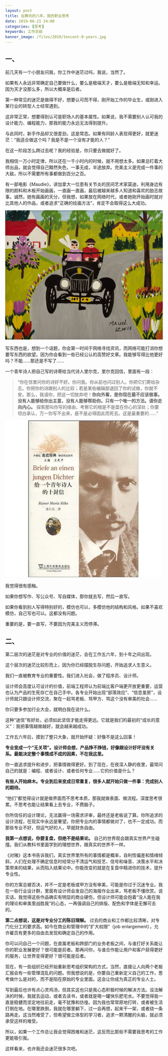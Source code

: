 ```yaml
---
layout: post
title: 在腾讯的八年，我的职业思考
date: 2019-06-21 24:00
categories: [思考]
keywords: 工作总结
banner_image: /files/2019/tencent-8-years.jpg
---
```



## 一、

前几天有一个小朋友问我，你工作中迷茫过吗，我说，当然了。

如果有人永远非常确定自己要做什么，要么是极端天才，要么是极端无知和幸运。因为天才没那么多，所以大概率是后者。

第一种常见的迷茫是做得不好，想要认可而不得，刚开始工作的毕业生，或刚进入某行业的转型人士经常遇到。

这非常正常，想要得到认可是职场人的基本属性。如果说，我不需要别人认可我的设计能力、编程能力，那我的能力永远无法得到提升。

与此同时，新手作品却又很差劲，这是常态。如果有同龄人表现得更好，就更迷茫：“我适合做这个吗？我是不是一个没有才能的人？”

在这一阶段怎么跨过去呢？我的经验是，你只要去做就好了。

我相信一万小时定律，所以还在一千小时内的时候，就不用想太多。如果总盯着大师出品，就会觉得自己黯然失色，一事无成，半途放弃。完美主义是完成一件事的大敌，所以不需要所有事都做到百分之百。

有一部电影《Maudie》，讲加拿大一位患有关节炎的民间艺术家莫迪，利用身边有限的颜料和木板开始画画，一直画一直画，最后被越来越多人知道和喜欢的励志故事。诚然，她有画画的天分，但我想，如果放在网络时代，或者她刚开始画时就对比其他人的作品，或者追求“正确的绘画方法”，肯定不会取得这么大成功。

![](/files/2019/06/lost-1.png)

写东西也是，想到一个话题，你会第一时间于网络寻找资讯，而网络可能打消你想要写东西的欲望。因为你会看到一些已经公认的高赞好文章。我能够写得比他更好吗？不能……那还是不写了……

一个青年诗人把自己写的诗寄给当代诗人里尔克，里尔克回信，里面有一段：

> “你在信里问你的诗好不好。你问我。你从前也问过别人。你把它们寄给杂志。你把你的诗跟别人的比较；若是某些编辑部退回了你的试做，你就不安。那么，我请你，把这一切放弃吧！**你向外看，是你现在最不应该做事。没有人能够给你出主意，没有人能够帮助你。只有一个唯一的方法。请你走向内心。** 探索那叫你写的缘由，考察它的根是不是盘在你心的深处；你要坦白承认，万一你写不出来，是不是必得因此而死去。这是最重要的……”

![](/files/2019/06/lost-2.png)

我觉得很有感触。

如果你想写作、写公众号、写自媒体，那你就去写，然后一直写。

如果你看到别人写得特别好的，模仿也可以，多模仿他的结构和风格。如果不喜欢模仿，自己写也可以。这都没有问题。

重要的是，要一直写，不要因为完美主义而停滞。

## 二、

第二层次的迷茫是对专业的价值的迷茫，会在工作五六年，到十年之间出现。

这个层次的迷茫比较形而上，因为你已经摆脱生存问题，开始追求人生意义。

我们一直被教育专业的重要性。我们进入社会，做了程序员、设计师。

设计师会高度认可设计的价值，前端工程师认为前端比客户端更开放更重要，运营也认为产品的生死存亡在自己手中。各专业开始出现“部落效应”、“信息茧房”，设计师就只跟设计师交流，聚在一起骂老板、骂甲方、骂这个没有审美的社会……

你只要多参加行业大会，就明白我在说什么。

这种“迷信”有好处，必须如此坚信才能走得更远。它就是我们的最初的“成长的意义”：我把事情越做越好，就会越来越成功。

工作五六年后，摸到了整只大象，就开始怀疑：好像不是这么回事！

**专业变成一个“无关项”。设计师会想，产品挣不挣钱，好像跟设计好坏没有关系。最能决定整个事情成不成的因素，不在我这里。**

你一直追求提升和进步，把事情做得更好。到了现在，在夜深人静的夜里，最常问自己的就是：编程、或者设计、或者任何专业……它的价值是什么？

**有些人开始麻木。专业到后来变成日常重复，很多人就开始只做一件事：完成别人的期待。**

“他们”都觉得设计就是做界面而不思考本质，那我就做表面、做流程。深度思考很累。不思考也能让结果看上去专业，不费脑子。

你所信任的设计理论，无法赢得一场需求评审，最终还是老板说了算。你所追求的设计流程，在现实中永远是奢望。你把专业内的事情都做对了，也不一定成功。而那些专业不好，但运气好的人，早就财务自由。

**我第一点想说，你要复盘，但绝不是结果论。** 自己的世界观会跟真实世界产生碰撞。我们从教科书里面学到的理想世界，跟真实的世界不一样。

《对赌》这本书告诉我们，真实世界里所有的事情都是概率，自利性偏差和情绪倾斜，人们在处理不确定信息时经常分不清运气和技艺、信号和噪音、决策水平和决策带来的结果，从而陷入结果论中。你能改变的就是在复盘中精进你的技术，提升专业性。

你的方案总被否决，并不一定是老板或甲方没有审美，可能是你过于沉迷专业。我在一些行业设计群，里面有设计师会发自己的海报作业出来，骂老板不懂欣赏。说实话，我觉得这些作品确实有明显的商业硬伤，但设计师可能会抱着“没人能在我的理论和审美里战胜我”的心态，一再强调自己的排版、配色和字体是无懈可击的。

**第二点想说，这是对专业分工的陈旧理解。** 过去的商业和工作都比较清晰，对专门化分工的要求高。如今在商业和管理中的“扩大权限”（job enlargement），允许雇员有更多的自由去发现和确定自己的作用。

你可以问自己一个问题，在直属老板和跨部门的业务老板之间，与谁打好关系能让你的职业发展更好？很可能是前者。那再问你，与谁合作能让用户和客户获得更好的服务，让世界变得更好？很可能是后者。

现在，有一些组织已经开始重新思考组织架构的方式，当然，直接让人向两个老板汇报会有一些管理混乱的问题。但我想说的是，你要自己重新定义自己的工作，思考做什么是对的，而不是陷在原始的专业里面。这会让你成为真正的专业人士。

写到最后也许有点心灵鸡汤，但其实这也只是我心态积极时候的解决方法。没法解决的时候，我就去运动，或者去读书，或者就是喝一罐快乐肥宅水。不要觉得我一直是稳健而坚定地往前走，毫不犹豫和彷徨。因为我也常常原地打转，或者被生活打倒在地。在哪里跌倒，我就在哪里躺下，过一会再想，起来干一架，或者绕一条路再走。这当然难受了，但希望做立体型的学习者，追求一颗清醒的头脑，就必须承受这样的难受。

所以，如果一个工作总让我会觉得困难和迷茫，这反而比那些不需要我思考的工作更能吸引我。

这样看来，也许我还会迷茫很多次吧。
